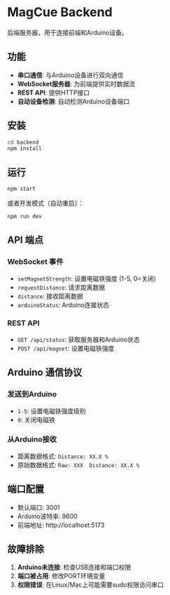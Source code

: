 # MagCue Backend

后端服务器，用于连接前端和Arduino设备。

## 功能

- **串口通信**: 与Arduino设备进行双向通信
- **WebSocket服务器**: 为前端提供实时数据流
- **REST API**: 提供HTTP接口
- **自动设备检测**: 自动检测Arduino设备端口

## 安装

```bash
cd backend
npm install
```

## 运行

```bash
npm start
```

或者开发模式（自动重启）：
```bash
npm run dev
```

## API 端点

### WebSocket 事件

- `setMagnetStrength`: 设置电磁铁强度 (1-5, 0=关闭)
- `requestDistance`: 请求距离数据
- `distance`: 接收距离数据
- `arduinoStatus`: Arduino连接状态

### REST API

- `GET /api/status`: 获取服务器和Arduino状态
- `POST /api/magnet`: 设置电磁铁强度

## Arduino 通信协议

### 发送到Arduino
- `1-5`: 设置电磁铁强度级别
- `0`: 关闭电磁铁

### 从Arduino接收
- 距离数据格式: `Distance: XX.X %`
- 原始数据格式: `Raw: XXX  Distance: XX.X %`

## 端口配置

- 默认端口: 3001
- Arduino波特率: 9600
- 前端地址: http://localhost:5173

## 故障排除

1. **Arduino未连接**: 检查USB连接和端口权限
2. **端口被占用**: 修改PORT环境变量
3. **权限错误**: 在Linux/Mac上可能需要sudo权限访问串口
